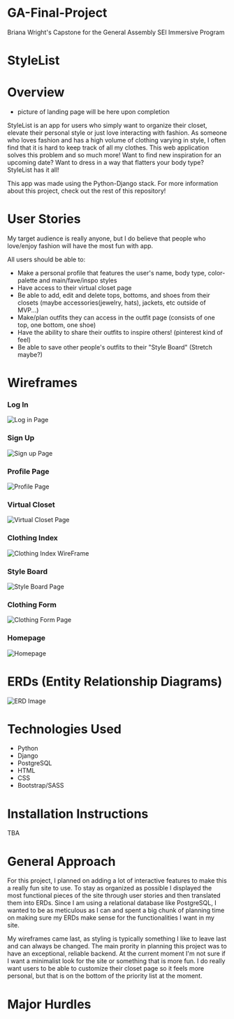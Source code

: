 # GA-Final-Project
Briana Wright's Capstone for the General Assembly SEI Immersive Program
# StyleList 

# Overview
- picture of landing page will be here upon completion 

StyleList is an app for users who simply want to organize their closet, elevate their personal style or just love interacting with fashion. As someone who loves fashion and has a high volume of clothing varying in style, I often find that it is hard to keep track of all my clothes. This web application solves this problem and so much more! Want to find new inspiration for an upcoming date? Want to dress in a way that flatters your body type? StyleList has it all!

This app was made using the Python-Django stack. For more information about this project, check out the rest of this repository!  


# User Stories 
My target audience is really anyone, but I do believe that people who love/enjoy fashion will have the most fun with app. 

All users should be able to: 
- Make a personal profile that features the user's name, body type, color-palette and main/fave/inspo styles
- Have access to their virtual closet page
- Be able to add, edit and delete tops, bottoms, and shoes from their closets (maybe accessories(jewelry, hats), jackets, etc outside of MVP...)
- Make/plan outfits they can access in the outfit page (consists of one top, one bottom, one shoe) 
- Have the ability to share their outfits to inspire others! (pinterest kind of feel)
- Be able to save other people's outfits to their "Style Board" (Stretch maybe?)

# Wireframes 

### Log In 
![Log in Page](Images/LogIn.png)

### Sign Up 
![Sign up Page](Images/SignUp.png)

### Profile Page
![Profile Page](Images/ProfilePage.png)

### Virtual Closet
![Virtual Closet Page](Images/VirtualCloset.png)

### Clothing Index
![Clothing Index WireFrame](Images/ClothingIndex.png)

### Style Board 
![Style Board Page](Images/StyleBoard.png)

### Clothing Form
![Clothing Form Page](Images/ClothingForm.png)

### Homepage 
![Homepage](Images/HomePage.png)




# ERDs (Entity Relationship Diagrams)
![ERD Image](Images/Erd.png)




# Technologies Used 

- Python 
- Django
- PostgreSQL
- HTML
- CSS 
- Bootstrap/SASS

# Installation Instructions
TBA

# General Approach 
For this project, I planned on adding a lot of interactive features to make this a really fun site to use. To stay as organized as possible I displayed the most functional pieces of the site through user stories and then translated them into ERDs. Since I am using a relational database like PostgreSQL, I wanted to be as meticulous as I can and spent a big chunk of planning time on making sure my ERDs make sense for the functionalities I want in my site. 

My wireframes came last, as styling is typically something I like to leave last and can always be changed. The main prority in planning this project was to have an exceptional, reliable backend. At the current moment I'm not sure if I want a minimalist look for the site or something that is more fun. I do really want users to be able to customize their closet page so it feels more personal, but that is on the bottom of the priority list at the moment. 


# Major Hurdles 